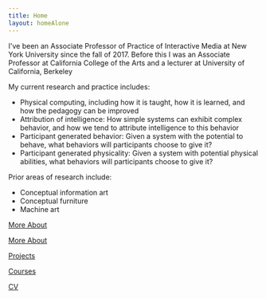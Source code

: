 ```yaml
---
title: Home
layout: homeAlone
---
```


I've been an Associate Professor of Practice of Interactive Media at New York
University since the fall of 2017. Before this I was an Associate Professor 
at California College of the Arts and a lecturer at 
University of California, Berkeley

My current research and practice includes:

- Physical computing, including how it is taught, how it is learned, 
and how the pedagogy can be improved
- Attribution of intelligence: How simple systems can exhibit complex
behavior, and how we tend to attribute intelligence to this behavior
- Participant generated behavior: Given a system with the potential to behave,
	what behaviors will participants choose to give it?
- Participant generated physicality: Given a system with potential physical
	abilities,
	what behaviors will participants choose to give it?

Prior areas of research include:

- Conceptual information art
- Conceptual furniture
- Machine art

[More About](http://michaelshiloh.github.io/about)

[More About](http://michaelshiloh.github.io/about)

[Projects](http://michaelshiloh.github.io/projects)

[Courses](http://michaelshiloh.github.io/courses)

[CV](http://michaelshiloh.github.io/michaelShiloh_CV_2019.pdf)

